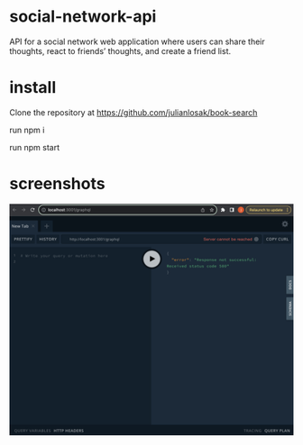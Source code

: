 # social-network-api
API for a social network web application where users can share their thoughts, react to friends’ thoughts, and create a friend list.
# install

Clone the repository at https://github.com/julianlosak/book-search

run npm i 

run npm start

# screenshots

![Graph QL](./images/graphQL.png)